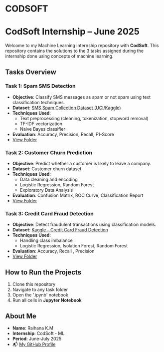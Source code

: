 # CODSOFT
# CodSoft Internship  – June 2025

Welcome to my Machine Learning internship repository with **CodSoft**. This repository contains the solutions to the 3 tasks assigned during the internship done using concepts of machine learning.


##  Tasks Overview

###  Task 1: Spam SMS Detection
- **Objective**: Classify SMS messages as spam or not spam using text classification techniques.
- **Dataset**: [SMS Spam Collection Dataset (UCI/Kaggle)](https://www.kaggle.com/datasets/uciml/sms-spam-collection-dataset)
- **Techniques Used**:
  - Text preprocessing (cleaning, tokenization, stopword removal)
  - TF-IDF vectorization
  - Naive Bayes classifier
- **Evaluation**: Accuracy, Precision, Recall, F1-Score
-  [View Folder](./Task1_SPAM_SMS_DETECTION)


###  Task 2: Customer Churn Prediction
- **Objective**: Predict whether a customer is likely to leave a company.
- **Dataset**: Customer churn dataset 
- **Techniques Used**:
  - Data cleaning and encoding
  - Logistic Regression, Random Forest
  - Exploratory Data Analysis 
- **Evaluation**: Confusion Matrix, ROC Curve, Classification Report
-  [View Folder](./Task2_Customer_Churn_Prediction)


###  Task 3: Credit Card Fraud Detection
- **Objective**: Detect fraudulent transactions using classification models.
- **Dataset**: [Kaggle - Credit Card Fraud Detection](https://www.kaggle.com/datasets/mlg-ulb/creditcardfraud)
- **Techniques Used**:
  - Handling class imbalance
  - Logistic Regression, Isolation Forest, Random Forest
- **Evaluation**: Accuracy, Recall , Precision
- [View Folder](./Task3_Credit_Card_Fraud_Detection)


##  How to Run the Projects
1. Clone this repository
2. Navigate to any task folder
3. Open the '.ipynb' notebook
4. Run all cells  in **Jupyter Notebook** 


## About Me
- **Name**: Raihana K.M
- **Internship**: CodSoft -  ML 
- **Period**: June-July 2025
- 📬 [My GitHub Profile](https://github.com/Raihana3)


